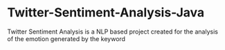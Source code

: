 # Twitter-Sentiment-Analysis-Java
Twitter Sentiment Analysis is a NLP based project created for the analysis of the emotion generated by the keyword
